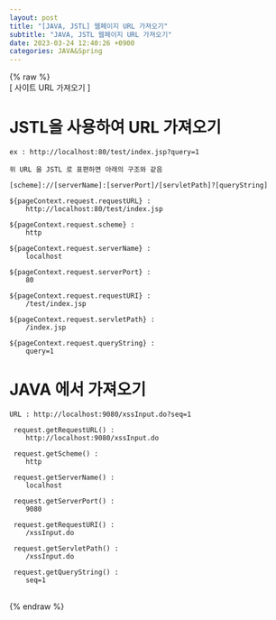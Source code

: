 ```yaml
---  
layout: post  
title: "[JAVA, JSTL] 웹페이지 URL 가져오기"  
subtitle: "JAVA, JSTL 웹페이지 URL 가져오기"  
date: 2023-03-24 12:40:26 +0900  
categories: JAVA&Spring  
---  
```

{% raw %}  
[ 사이트 URL 가져오기 ]  
  
# JSTL을 사용하여 URL 가져오기  
	ex : http://localhost:80/test/index.jsp?query=1  
  
	위 URL 을 JSTL 로 표편하면 아래의 구조와 같음  
  
	[scheme]://[serverName]:[serverPort]/[servletPath]?[queryString]  
  
	${pageContext.request.requestURL} :  
		http://localhost:80/test/index.jsp  
  
	${pageContext.request.scheme} :  
		http  
  
	${pageContext.request.serverName} :  
		localhost  
  
	${pageContext.request.serverPort} :  
		80  
  
	${pageContext.request.requestURI} :  
		/test/index.jsp  
  
	${pageContext.request.servletPath} :  
		/index.jsp  
  
	${pageContext.request.queryString} :  
		query=1  
  
# JAVA 에서 가져오기  
	URL : http://localhost:9080/xssInput.do?seq=1  
  
	 request.getRequestURL() :  
		http://localhost:9080/xssInput.do  
  
	 request.getScheme() :  
		http  
  
	 request.getServerName() :  
		localhost  
  
	 request.getServerPort() :  
		9080  
  
	 request.getRequestURI() :  
		/xssInput.do  
  
	 request.getServletPath() :  
		/xssInput.do  
  
	 request.getQueryString() :  
		seq=1  
  
                               
{% endraw %}